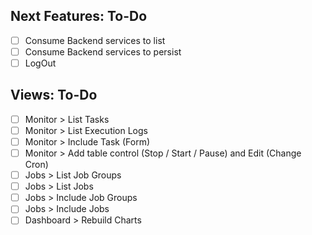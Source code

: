 
## Next Features: To-Do
- [ ] Consume Backend services to list
- [ ] Consume Backend services to persist
- [ ] LogOut

## Views: To-Do
- [ ] Monitor > List Tasks
- [ ] Monitor > List Execution Logs
- [ ] Monitor > Include Task (Form)
- [ ] Monitor > Add table control (Stop / Start / Pause) and Edit (Change Cron)
- [ ] Jobs > List Job Groups
- [ ] Jobs > List Jobs
- [ ] Jobs > Include Job Groups
- [ ] Jobs > Include Jobs
- [ ] Dashboard > Rebuild Charts
